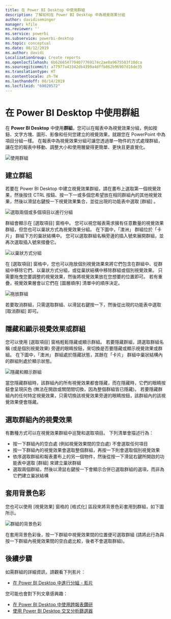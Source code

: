 ```yaml
---
title: 在 Power BI Desktop 中使用群組
description: 了解如何在 Power BI Desktop 中為視覺效果分組
author: davidiseminger
manager: kfile
ms.reviewer: ''
ms.service: powerbi
ms.subservice: powerbi-desktop
ms.topic: conceptual
ms.date: 08/12/2019
ms.author: davidi
LocalizationGroup: Create reports
ms.openlocfilehash: 6b6266547704077769174c2ae0a9675503f10dca
ms.sourcegitcommit: a77977a43342db4399a4dffb862b96907d16de35
ms.translationtype: HT
ms.contentlocale: zh-TW
ms.lasthandoff: 08/14/2019
ms.locfileid: "69029572"
---
```

# <a name="use-grouping-in-power-bi-desktop"></a>在 Power BI Desktop 中使用群組
在 **Power BI Desktop** 中使用**群組**，您可以在報表中為視覺效果分組，例如按鈕、文字方塊、圖形、影像和任何您建立的視覺效果，就跟您在 PowerPoint 中為項目分組一樣。 在報表中為視覺效果分組可讓您透過單一物件的方式處理群組，讓在您的報表中移動、調整大小和使用層變得更簡單、更快且更直覺化。

![使用群組](media/desktop-grouping-visuals/grouping-visuals-01.png)


## <a name="creating-groups"></a>建立群組

若要在 Power BI Desktop 中建立視覺效果群組，請在畫布上選取第一個視覺效果，然後按住 CTRL 按鈕、按一下一或多個您希望放在相同群組內的其他視覺效果，然後以滑鼠右鍵按一下視覺效果集合，並從出現的功能表中選取 [群組]  。

![選取兩個或多個項目以進行分組](media/desktop-grouping-visuals/grouping-visuals-02.png)

群組會顯示在 [選取項目]  窗格中。 您可以視您報表需求擁有任意數量的視覺效果群組，但您也可以巢狀方式為視覺效果分組。 在下圖中，「澳洲」  群組位於「卡片」  群組下方的巢狀結構中。 您可以選取群組名稱旁邊的插入號來展開群組，並再次選取插入號來摺疊它。 

![以巢狀方式分組](media/desktop-grouping-visuals/grouping-visuals-03.png)

在 [選取項目]  窗格中，您也可以拖放個別視覺效果來將它們包含在群組中、從群組中移除它們、以巢狀方式分組，或從巢狀結構中移除群組或個別視覺效果。 只需要拖曳您要調整的視覺效果，然後將視覺效果放在您想要的位置即可。 若有重疊，視覺效果層會以它們在 [圖層順序]  清單中的順序決定。

![拖放群組](media/desktop-grouping-visuals/grouping-visuals-04.png)

若要取消群組，只需選取群組、以滑鼠右鍵按一下，然後從出現的功能表中選取 [取消群組]  即可。

## <a name="hide-and-show-visuals-or-groups"></a>隱藏和顯示視覺效果或群組

您可以使用 [選取項目]  窗格輕鬆隱藏或顯示群組。 若要隱藏群組，請選取群組名稱 (或是個別視覺效果) 旁邊的眼睛按鈕，來切換是否要隱藏或顯示視覺效果或群組。 在下圖中，「澳洲」  群組處於隱藏狀態，其餘在「卡片」  群組中巢狀結構內的群組則處於顯示狀態。


![隱藏和顯示群組](media/desktop-grouping-visuals/grouping-visuals-05.png)

當您隱藏群組時，該群組內的所有視覺效果都會隱藏，而在隱藏時，它們的眼睛按鈕會呈現灰色 (無法在開啟或關閉間切換，因為整個群組皆已隱藏)。 若要隱藏群組內的任何特定視覺效果，只需切換該視覺效果旁邊的眼睛按鈕，該群組內的該視覺效果便會隱藏。

## <a name="selecting-visuals-within-a-group"></a>選取群組內的視覺效果

有數種方式可以在視覺效果群組中巡覽和選取項目。 下列清單會描述行為：

* 按一下群組內的空白處 (例如視覺效果間的空白處) 不會選取任何項目
* 按一下群組內的視覺效果會選取整個群組，再按一下則會選取個別視覺效果
* 依序選取群組和報表畫布上的另一個物件，然後從按一下滑鼠右鍵所開啟的功能表中選取 [群組]  來建立巢狀群組
* 選取兩個群組，然後以滑鼠右鍵按一下會顯示合併已選取群組的選項，而非為它們建立巢狀結構

## <a name="apply-background-color"></a>套用背景色彩

您也可以使用 [視覺效果]  窗格的 [格式化]  區段來將背景色彩套用到群組，如下圖所示。 

![群組的背景色彩](media/desktop-grouping-visuals/grouping-visuals-06.png)

在套用背景色彩後，按一下群組中視覺效果間的位置便可選取群組 (請將此行為與按一下群組內視覺效果間的空白處比較，後者不會選取群組)。 


## <a name="next-steps"></a>後續步驟
如需群組的詳細資訊，請觀看下列影片：

* [在 Power BI Desktop 中進行分組 - 影片](https://youtu.be/sf4n7VXoQHY?t=10)

您可能也會對下列文章感興趣：

* [在 Power BI Desktop 中使用跨報表鑽研](desktop-cross-report-drill-through.md)
* [使用 Power BI Desktop 交叉分析篩選器](visuals/power-bi-visualization-slicers.md)

